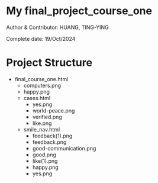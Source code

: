 # My final_project_course_one

Author & Contributor: HUANG, TING-YING

Complete date: 19/Oct/2024

# Project Structure
- final_course_one.html
    - computers.png
    - happy.png
    - cases.html
        - yes.png
        - world-peace.png
        - verified.png
        - like.png
    - smile_nav.html
        - feedback(1).png
        - feedback.png
        - good-communication.png
        - good.png
        - like(1).png
        - happy.png
        - yes.png
